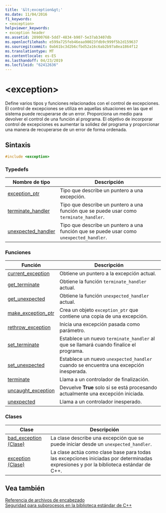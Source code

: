 ```yaml
---
title: '&lt;exception&gt;'
ms.date: 11/04/2016
f1_keywords:
- <exception>
helpviewer_keywords:
- exception header
ms.assetid: 28900768-5dd7-4834-b907-5e37ab3407db
ms.openlocfilehash: e599a725feb46eaa90023fdb9c999f5b2d159637
ms.sourcegitcommit: 0ab61bc3d2b6cfbd52a16c6ab2b97a8ea1864f12
ms.translationtype: MT
ms.contentlocale: es-ES
ms.lasthandoff: 04/23/2019
ms.locfileid: "62412636"
---
```

# <a name="ltexceptiongt"></a>&lt;exception&gt;

Define varios tipos y funciones relacionados con el control de excepciones. El control de excepciones se utiliza en aquellas situaciones en las que el sistema puede recuperarse de un error. Proporciona un medio para devolver el control de una función al programa. El objetivo de incorporar control de excepciones es aumentar la solidez del programa y proporcionar una manera de recuperarse de un error de forma ordenada.

## <a name="syntax"></a>Sintaxis

```cpp
#include <exception>
```

### <a name="typedefs"></a>Typedefs

|Nombre de tipo|Descripción|
|-|-|
|[exception_ptr](../standard-library/exception-typedefs.md#exception_ptr)|Tipo que describe un puntero a una excepción.|
|[terminate_handler](../standard-library/exception-typedefs.md#terminate_handler)|Tipo que describe un puntero a una función que se puede usar como `terminate_handler`.|
|[unexpected_handler](../standard-library/exception-typedefs.md#unexpected_handler)|Tipo que describe un puntero a una función que se puede usar como `unexpected_handler`.|

### <a name="functions"></a>Funciones

|Función|Descripción|
|-|-|
|[current_exception](../standard-library/exception-functions.md#current_exception)|Obtiene un puntero a la excepción actual.|
|[get_terminate](../standard-library/exception-functions.md#get_terminate)|Obtiene la función `terminate_handler` actual.|
|[get_unexpected](../standard-library/exception-functions.md#get_unexpected)|Obtiene la función `unexpected_handler` actual.|
|[make_exception_ptr](../standard-library/exception-functions.md#make_exception_ptr)|Crea un objeto `exception_ptr` que contiene una copia de una excepción.|
|[rethrow_exception](../standard-library/exception-functions.md#rethrow_exception)|Inicia una excepción pasada como parámetro.|
|[set_terminate](../standard-library/exception-functions.md#set_terminate)|Establece un nuevo `terminate_handler` al que se llamará cuando finalice el programa.|
|[set_unexpected](../standard-library/exception-functions.md#set_unexpected)|Establece un nuevo `unexpected_handler` cuando se encuentra una excepción inesperada.|
|[terminate](../standard-library/exception-functions.md#terminate)|Llama a un controlador de finalización.|
|[uncaught_exception](../standard-library/exception-functions.md#uncaught_exception)|Devuelve **True** solo si se está procesando actualmente una excepción iniciada.|
|[unexpected](../standard-library/exception-functions.md#unexpected)|Llama a un controlador inesperado.|

### <a name="classes"></a>Clases

|Clase|Descripción|
|-|-|
|[bad_exception (Clase)](../standard-library/bad-exception-class.md)|La clase describe una excepción que se puede iniciar desde un `unexpected_handler`.|
|[exception (Clase)](../standard-library/exception-class.md)|La clase actúa como clase base para todas las excepciones iniciadas por determinadas expresiones y por la biblioteca estándar de C++.|

## <a name="see-also"></a>Vea también

[Referencia de archivos de encabezado](../standard-library/cpp-standard-library-header-files.md)<br/>
[Seguridad para subprocesos en la biblioteca estándar de C++](../standard-library/thread-safety-in-the-cpp-standard-library.md)<br/>
